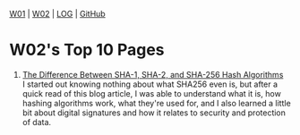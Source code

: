 [W01](w01) | [W02](w02) | 
[LOG](TXT/mylog.txt) | 
[GitHub](https://github.com/vandhya/os211)

# W02's Top 10 Pages

1. [The Difference Between SHA-1, SHA-2, and SHA-256 Hash Algorithms](https://www.thesslstore.com/blog/difference-sha-1-sha-2-sha-256-hash-algorithms/)<br>
I started out knowing nothing about what SHA256 even is, but after a quick read of this blog article, I was able to understand what it is, how hashing algorithms work, what they're used for, and I also learned a little bit about digital signatures and how it relates to security and protection of data.
